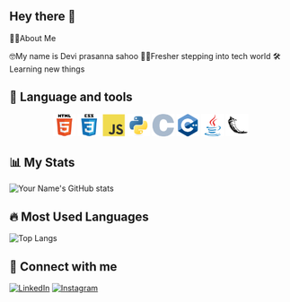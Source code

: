## Hey there 👋

👨‍💻About Me

<p align="left" valign="top">
🤓My name is Devi prasanna sahoo
🧑‍🎓Fresher stepping into tech world
🛠️Learning new things
</p>

## 🚀 Language and tools

<p align="center">
<img src="https://raw.githubusercontent.com/devicons/devicon/master/icons/html5/html5-original-wordmark.svg" alt="html5" width="40" height="40"/>
<img src="https://raw.githubusercontent.com/devicons/devicon/master/icons/css3/css3-original-wordmark.svg" alt="css3" width="40" height="40"/>
<img src="https://raw.githubusercontent.com/devicons/devicon/master/icons/javascript/javascript-original.svg" alt="javascript" width="40" height="40"/>
<img src="https://raw.githubusercontent.com/devicons/devicon/master/icons/python/python-original.svg" alt="python" width="40" height="40"/>
<img src="https://raw.githubusercontent.com/devicons/devicon/master/icons/c/c-original.svg" alt="c" width="40" height="40"/>
<img src="https://raw.githubusercontent.com/devicons/devicon/master/icons/cplusplus/cplusplus-original.svg" alt="cplusplus" width="40" height="40"/>
<img src="https://raw.githubusercontent.com/devicons/devicon/master/icons/java/java-original.svg" alt="java" width="40" height="40"/>
<img src="https://raw.githubusercontent.com/devicons/devicon/master/icons/flask/flask-original.svg" alt="flask" width="40" height="40"/>
</p>

## 📊 My Stats

![Your Name's GitHub stats](https://github-readme-stats.vercel.app/api?username=Devi-debug&show_icons=true&theme=radical)

## 🔥 Most Used Languages
![Top Langs](https://github-readme-stats.vercel.app/api/top-langs/?username=Devi-debug&layout=compact&theme=radical)


## 🔗 Connect with me
[![LinkedIn](https://img.shields.io/badge/-LinkedIn-0077B5?logo=linkedin&logoColor=white)](https://linkedin.com/in/deviprasannasahoo)
[![Instagram](https://img.shields.io/badge/-Instagram-E4405F?logo=instagram&logoColor=white)](https://instagram.com/d3v1_prasanna)

<!--
**Devi-debug/Devi-debug** is a ✨ _special_ ✨ repository because its `README.md` (this file) appears on your GitHub profile.

Here are some ideas to get you started:

- 🔭 I’m currently working on ...
- 🌱 I’m currently learning ...
- 👯 I’m looking to collaborate on ...
- 🤔 I’m looking for help with ...
- 💬 Ask me about ...
- 📫 How to reach me: ...
- 😄 Pronouns: ...
- ⚡ Fun fact: ...
-->
